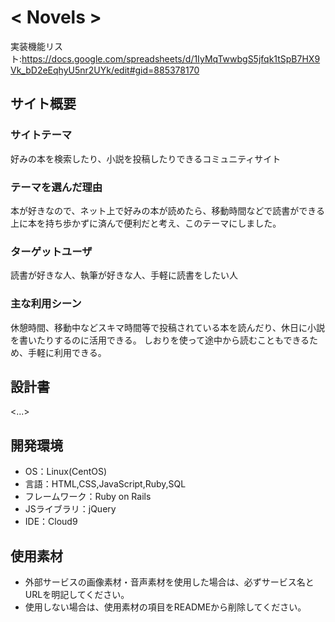# < Novels >

実装機能リスト:https://docs.google.com/spreadsheets/d/1IyMqTwwbgS5jfqk1tSpB7HX9Vk_bD2eEqhyU5nr2UYk/edit#gid=885378170

## サイト概要
### サイトテーマ
好みの本を検索したり、小説を投稿したりできるコミュニティサイト

### テーマを選んだ理由
本が好きなので、ネット上で好みの本が読めたら、移動時間などで読書ができる上に本を持ち歩かずに済んで便利だと考え、このテーマにしました。

### ターゲットユーザ
読書が好きな人、執筆が好きな人、手軽に読書をしたい人

### 主な利用シーン
休憩時間、移動中などスキマ時間等で投稿されている本を読んだり、休日に小説を書いたりするのに活用できる。
しおりを使って途中から読むこともできるため、手軽に利用できる。

## 設計書
<...>

## 開発環境
- OS：Linux(CentOS)
- 言語：HTML,CSS,JavaScript,Ruby,SQL
- フレームワーク：Ruby on Rails
- JSライブラリ：jQuery
- IDE：Cloud9

## 使用素材
- 外部サービスの画像素材・音声素材を使用した場合は、必ずサービス名とURLを明記してください。
- 使用しない場合は、使用素材の項目をREADMEから削除してください。